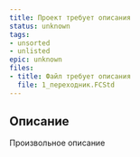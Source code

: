 ```yaml
---
title: Проект требует описания
status: unknown
tags:
- unsorted
- unlisted
epic: unknown
files:
- title: Файл требует описания
  file: 1_переходник.FCStd
---
```



## Описание

Произвольное описание